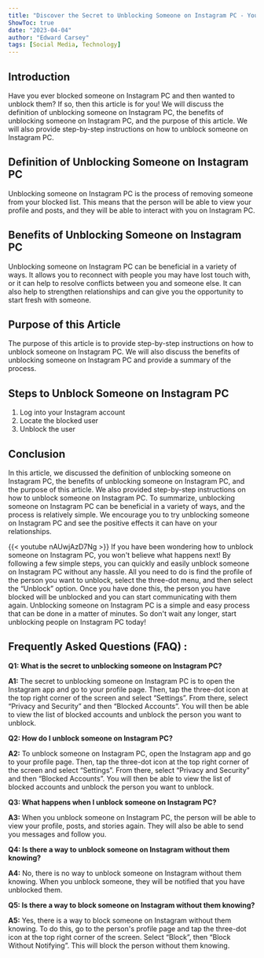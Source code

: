 ```yaml
---
title: "Discover the Secret to Unblocking Someone on Instagram PC - You Won't Believe What Happens Next!"
ShowToc: true 
date: "2023-04-04"
author: "Edward Carsey" 
tags: [Social Media, Technology]
---
```

## Introduction 

Have you ever blocked someone on Instagram PC and then wanted to unblock them? If so, then this article is for you! We will discuss the definition of unblocking someone on Instagram PC, the benefits of unblocking someone on Instagram PC, and the purpose of this article. We will also provide step-by-step instructions on how to unblock someone on Instagram PC. 

## Definition of Unblocking Someone on Instagram PC 

Unblocking someone on Instagram PC is the process of removing someone from your blocked list. This means that the person will be able to view your profile and posts, and they will be able to interact with you on Instagram PC. 

## Benefits of Unblocking Someone on Instagram PC 

Unblocking someone on Instagram PC can be beneficial in a variety of ways. It allows you to reconnect with people you may have lost touch with, or it can help to resolve conflicts between you and someone else. It can also help to strengthen relationships and can give you the opportunity to start fresh with someone. 

## Purpose of this Article 

The purpose of this article is to provide step-by-step instructions on how to unblock someone on Instagram PC. We will also discuss the benefits of unblocking someone on Instagram PC and provide a summary of the process. 

## Steps to Unblock Someone on Instagram PC

1. Log into your Instagram account 
2. Locate the blocked user 
3. Unblock the user 

## Conclusion 

In this article, we discussed the definition of unblocking someone on Instagram PC, the benefits of unblocking someone on Instagram PC, and the purpose of this article. We also provided step-by-step instructions on how to unblock someone on Instagram PC. To summarize, unblocking someone on Instagram PC can be beneficial in a variety of ways, and the process is relatively simple. We encourage you to try unblocking someone on Instagram PC and see the positive effects it can have on your relationships.

{{< youtube nAUwjAzD7Ng >}} 
If you have been wondering how to unblock someone on Instagram PC, you won't believe what happens next! By following a few simple steps, you can quickly and easily unblock someone on Instagram PC without any hassle. All you need to do is find the profile of the person you want to unblock, select the three-dot menu, and then select the “Unblock” option. Once you have done this, the person you have blocked will be unblocked and you can start communicating with them again. Unblocking someone on Instagram PC is a simple and easy process that can be done in a matter of minutes. So don't wait any longer, start unblocking people on Instagram PC today!

## Frequently Asked Questions (FAQ) :
**Q1: What is the secret to unblocking someone on Instagram PC?**

**A1:** The secret to unblocking someone on Instagram PC is to open the Instagram app and go to your profile page. Then, tap the three-dot icon at the top right corner of the screen and select “Settings”. From there, select “Privacy and Security” and then “Blocked Accounts”. You will then be able to view the list of blocked accounts and unblock the person you want to unblock.

**Q2: How do I unblock someone on Instagram PC?**

**A2:** To unblock someone on Instagram PC, open the Instagram app and go to your profile page. Then, tap the three-dot icon at the top right corner of the screen and select “Settings”. From there, select “Privacy and Security” and then “Blocked Accounts”. You will then be able to view the list of blocked accounts and unblock the person you want to unblock.

**Q3: What happens when I unblock someone on Instagram PC?**

**A3:** When you unblock someone on Instagram PC, the person will be able to view your profile, posts, and stories again. They will also be able to send you messages and follow you.

**Q4: Is there a way to unblock someone on Instagram without them knowing?**

**A4:** No, there is no way to unblock someone on Instagram without them knowing. When you unblock someone, they will be notified that you have unblocked them.

**Q5: Is there a way to block someone on Instagram without them knowing?**

**A5:** Yes, there is a way to block someone on Instagram without them knowing. To do this, go to the person's profile page and tap the three-dot icon at the top right corner of the screen. Select “Block”, then “Block Without Notifying”. This will block the person without them knowing.


